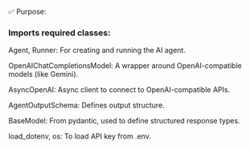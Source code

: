 ✅ Purpose:

### Imports required classes:

Agent, Runner: For creating and running the AI agent.

OpenAIChatCompletionsModel: A wrapper around OpenAI-compatible models (like Gemini).

AsyncOpenAI: Async client to connect to OpenAI-compatible APIs.

AgentOutputSchema: Defines output structure.

BaseModel: From pydantic, used to define structured response types.

load_dotenv, os: To load API key from .env.
